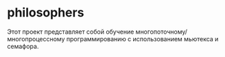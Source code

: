 # philosophers
Этот проект представляет собой обучение многопоточному/многопроцессному программированию с использованием мьютекса и семафора.
